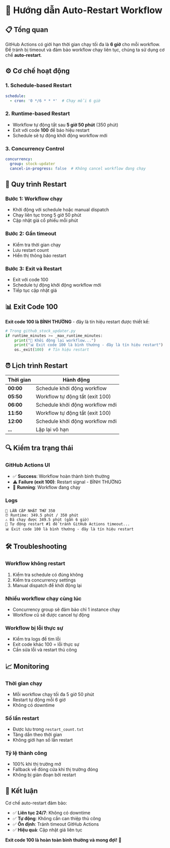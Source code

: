 # 🔄 Hướng dẫn Auto-Restart Workflow

## 📋 Tổng quan

GitHub Actions có giới hạn thời gian chạy tối đa là **6 giờ** cho mỗi workflow. Để tránh bị timeout và đảm bảo workflow chạy liên tục, chúng ta sử dụng cơ chế **auto-restart**.

## ⚙️ Cơ chế hoạt động

### 1. **Schedule-based Restart**
```yaml
schedule:
  - cron: '0 */6 * * *'  # Chạy mỗi 6 giờ
```

### 2. **Runtime-based Restart**
- Workflow tự động tắt sau **5 giờ 50 phút** (350 phút)
- Exit với code **100** để báo hiệu restart
- Schedule sẽ tự động khởi động workflow mới

### 3. **Concurrency Control**
```yaml
concurrency:
  group: stock-updater
  cancel-in-progress: false  # Không cancel workflow đang chạy
```

## 🔄 Quy trình Restart

### **Bước 1: Workflow chạy**
- Khởi động với schedule hoặc manual dispatch
- Chạy liên tục trong 5 giờ 50 phút
- Cập nhật giá cổ phiếu mỗi phút

### **Bước 2: Gần timeout**
- Kiểm tra thời gian chạy
- Lưu restart count
- Hiển thị thông báo restart

### **Bước 3: Exit và Restart**
- Exit với code 100
- Schedule tự động khởi động workflow mới
- Tiếp tục cập nhật giá

## 📊 Exit Code 100

**Exit code 100 là BÌNH THƯỜNG** - đây là tín hiệu restart được thiết kế:

```python
# Trong github_stock_updater.py
if runtime_minutes >= _max_runtime_minutes:
    print("🔄 Khởi động lại workflow...")
    print("📊 Exit code 100 là bình thường - đây là tín hiệu restart")
    os._exit(100)  # Tín hiệu restart
```

## ⏰ Lịch trình Restart

| Thời gian | Hành động |
|-----------|-----------|
| **00:00** | Schedule khởi động workflow |
| **05:50** | Workflow tự động tắt (exit 100) |
| **06:00** | Schedule khởi động workflow mới |
| **11:50** | Workflow tự động tắt (exit 100) |
| **12:00** | Schedule khởi động workflow mới |
| **...** | Lặp lại vô hạn |

## 🔍 Kiểm tra trạng thái

### **GitHub Actions UI**
- ✅ **Success**: Workflow hoàn thành bình thường
- ⚠️ **Failure (exit 100)**: Restart signal - BÌNH THƯỜNG
- 🔄 **Running**: Workflow đang chạy

### **Logs**
```
🔄 LẦN CẬP NHẬT THỨ 350
⏰ Runtime: 349.5 phút / 350 phút
⚠️ Đã chạy được 349.5 phút (gần 6 giờ)
🔄 Tự động restart #1 để tránh GitHub Actions timeout...
📊 Exit code 100 là bình thường - đây là tín hiệu restart
```

## 🛠️ Troubleshooting

### **Workflow không restart**
1. Kiểm tra schedule có đúng không
2. Kiểm tra concurrency settings
3. Manual dispatch để khởi động lại

### **Nhiều workflow chạy cùng lúc**
- Concurrency group sẽ đảm bảo chỉ 1 instance chạy
- Workflow cũ sẽ được cancel tự động

### **Workflow bị lỗi thực sự**
- Kiểm tra logs để tìm lỗi
- Exit code khác 100 = lỗi thực sự
- Cần sửa lỗi và restart thủ công

## 📈 Monitoring

### **Thời gian chạy**
- Mỗi workflow chạy tối đa 5 giờ 50 phút
- Restart tự động mỗi 6 giờ
- Không có downtime

### **Số lần restart**
- Được lưu trong `restart_count.txt`
- Tăng dần theo thời gian
- Không giới hạn số lần restart

### **Tỷ lệ thành công**
- 100% khi thị trường mở
- Fallback về đóng cửa khi thị trường đóng
- Không bị gián đoạn bởi restart

## 🚀 Kết luận

Cơ chế auto-restart đảm bảo:
- ✅ **Liên tục 24/7**: Không có downtime
- ✅ **Tự động**: Không cần can thiệp thủ công
- ✅ **Ổn định**: Tránh timeout GitHub Actions
- ✅ **Hiệu quả**: Cập nhật giá liên tục

**Exit code 100 là hoàn toàn bình thường và mong đợi!** 🎯
